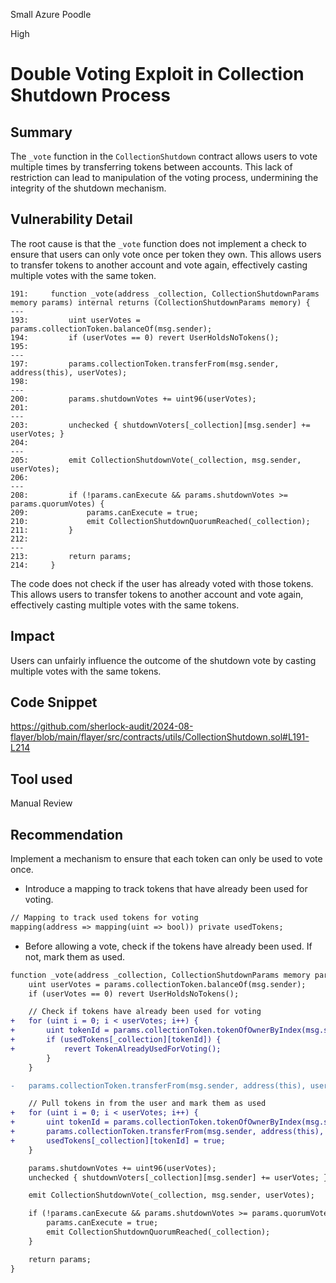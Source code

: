 Small Azure Poodle

High

# Double Voting Exploit in Collection Shutdown Process

## Summary
The `_vote` function in the `CollectionShutdown` contract allows users to vote multiple times by transferring tokens between accounts. This lack of restriction can lead to manipulation of the voting process, undermining the integrity of the shutdown mechanism.

## Vulnerability Detail
The root cause is that the `_vote` function does not implement a check to ensure that users can only vote once per token they own. This allows users to transfer tokens to another account and vote again, effectively casting multiple votes with the same token.
```solidity
191:     function _vote(address _collection, CollectionShutdownParams memory params) internal returns (CollectionShutdownParams memory) {
---
193:         uint userVotes = params.collectionToken.balanceOf(msg.sender);
194:         if (userVotes == 0) revert UserHoldsNoTokens();
195: 
---
197:         params.collectionToken.transferFrom(msg.sender, address(this), userVotes);
198: 
---
200:         params.shutdownVotes += uint96(userVotes);
201: 
---
203:         unchecked { shutdownVoters[_collection][msg.sender] += userVotes; }
204: 
---
205:         emit CollectionShutdownVote(_collection, msg.sender, userVotes);
206: 
---
208:         if (!params.canExecute && params.shutdownVotes >= params.quorumVotes) {
209:             params.canExecute = true;
210:             emit CollectionShutdownQuorumReached(_collection);
211:         }
212: 
---
213:         return params;
214:     }
```
The code does not check if the user has already voted with those tokens. This allows users to transfer tokens to another account and vote again, effectively casting multiple votes with the same tokens.

## Impact
Users can unfairly influence the outcome of the shutdown vote by casting multiple votes with the same tokens.

## Code Snippet
https://github.com/sherlock-audit/2024-08-flayer/blob/main/flayer/src/contracts/utils/CollectionShutdown.sol#L191-L214

## Tool used

Manual Review

## Recommendation
Implement a mechanism to ensure that each token can only be used to vote once.
- Introduce a mapping to track tokens that have already been used for voting.
```diff
// Mapping to track used tokens for voting
mapping(address => mapping(uint => bool)) private usedTokens;
```
- Before allowing a vote, check if the tokens have already been used. If not, mark them as used.
```diff
function _vote(address _collection, CollectionShutdownParams memory params) internal returns (CollectionShutdownParams memory) {
    uint userVotes = params.collectionToken.balanceOf(msg.sender);
    if (userVotes == 0) revert UserHoldsNoTokens();

    // Check if tokens have already been used for voting
+   for (uint i = 0; i < userVotes; i++) {
+       uint tokenId = params.collectionToken.tokenOfOwnerByIndex(msg.sender, i);
+       if (usedTokens[_collection][tokenId]) {
+           revert TokenAlreadyUsedForVoting();
        }
    }

-   params.collectionToken.transferFrom(msg.sender, address(this), userVotes);

    // Pull tokens in from the user and mark them as used
+   for (uint i = 0; i < userVotes; i++) {
+       uint tokenId = params.collectionToken.tokenOfOwnerByIndex(msg.sender, i);
+       params.collectionToken.transferFrom(msg.sender, address(this), tokenId);
+       usedTokens[_collection][tokenId] = true;
    }

    params.shutdownVotes += uint96(userVotes);
    unchecked { shutdownVoters[_collection][msg.sender] += userVotes; }

    emit CollectionShutdownVote(_collection, msg.sender, userVotes);

    if (!params.canExecute && params.shutdownVotes >= params.quorumVotes) {
        params.canExecute = true;
        emit CollectionShutdownQuorumReached(_collection);
    }

    return params;
}
```